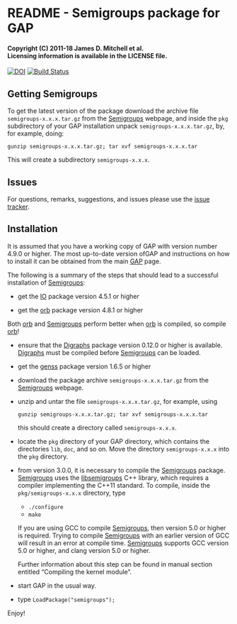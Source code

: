 # README - Semigroups package for GAP

#### Copyright (C) 2011-18 James D. Mitchell et al.<br />Licensing information is available in the LICENSE file.

[![DOI](https://zenodo.org/badge/DOI/10.5281/zenodo.592893.svg)](https://doi.org/10.5281/zenodo.592893)
[![Build Status](https://travis-ci.org/gap-packages/Semigroups.svg?branch=stable-3.1)](https://travis-ci.org/gap-packages/Semigroups)

## Getting Semigroups

To get the latest version of the package download the archive file
`semigroups-x.x.x.tar.gz` from the
[Semigroups](https://gap-packages.github.io/Semigroups) webpage, and inside the
`pkg` subdirectory of your GAP installation unpack `semigroups-x.x.x.tar.gz`,
by, for example, doing:

    gunzip semigroups-x.x.x.tar.gz; tar xvf semigroups-x.x.x.tar

This will create a subdirectory `semigroups-x.x.x`.

## Issues

For questions, remarks, suggestions, and issues please use the 
[issue tracker](https://github.com/gap-packages/Semigroups/issues).

## Installation

It is assumed that you have a working copy of GAP with version number 4.9.0 or
higher.  The most up-to-date version ofGAP and instructions on how to install it
can be obtained from the main [GAP](http://www.gap-system.org) page.

The following is a summary of the steps that should lead to a successful
installation of [Semigroups](https://gap-packages.github.io/Semigroups):

* get the [IO](http://gap-packages.github.io/io) package version 4.5.1 or higher

* get the [orb](http://gap-packages.github.io/orb) package version 4.8.1 or
  higher

Both [orb](http://gap-packages.github.io/orb) and
[Semigroups](https://gap-packages.github.io/Semigroups) perform better when 
[orb](http://gap-packages.github.io/orb) is compiled, so compile
[orb](http://gap-packages.github.io/orb)!

* ensure that the [Digraphs](http://gap-packages.github.io/Digraphs) package
  version 0.12.0 or higher is available.
  [Digraphs](http://gap-packages.github.io/Digraphs) must be compiled before
  [Semigroups](https://gap-packages.github.io/Semigroups) can be
  loaded.

* get the [genss](http://gap-packages.github.io/genss) package version 1.6.5 or
  higher 

* download the package archive `semigroups-x.x.x.tar.gz` from the
  [Semigroups](https://gap-packages.github.io/Semigroups) webpage.

* unzip and untar the file `semigroups-x.x.x.tar.gz`, for example, using

    ``` 
    gunzip semigroups-x.x.x.tar.gz; tar xvf semigroups-x.x.x.tar
    ```

    this should create a directory called `semigroups-x.x.x`.

* locate the `pkg` directory of your GAP directory, which contains the
  directories `lib`, `doc`, and so on. Move the directory `semigroups-x.x.x`
  into the `pkg` directory.

* from version 3.0.0, it is necessary to compile the
  [Semigroups](https://gap-packages.github.io/Semigroups) package.
  [Semigroups](https://gap-packages.github.io/Semigroups) uses the
  [libsemigroups](https://james-d-mitchell.github.io/libsemigroups) C++ library,
  which requires a compiler implementing the C++11 standard. To compile, inside
  the `pkg/semigroups-x.x.x` directory, type
    * `./configure`
    * `make`

  If you are using GCC to compile
  [Semigroups](https://gap-packages.github.io/Semigroups), then version 5.0 or
  higher is required. Trying to compile
  [Semigroups](https://gap-packages.github.io/Semigroups) with an earlier
  version of GCC will result in an error at compile time.
  [Semigroups](https://gap-packages.github.io/Semigroups) supports GCC version
  5.0 or higher, and clang version 5.0 or higher.

  Further information about this step can be found in manual section entitled
  “Compiling the kernel module”.

* start GAP in the usual way.
* type `LoadPackage("semigroups");`

Enjoy!
